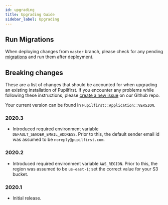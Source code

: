 ```yaml
---
id: upgrading
title: Upgrading Guide
sidebar_label: Upgrading
---
```


## Run Migrations

When deploying changes from `master` branch, please check for any pending [migrations](https://edgeguides.rubyonrails.org/active_record_migrations.html)
and run them after deployment.

## Breaking changes

These are a list of changes that should be accounted for when upgrading an existing installation of Pupilfirst. If you
encounter any problems while following these instructions, please [create a new issue](https://github.com/pupilfirst/pupilfirst/issues/new)
on our Github repo.

Your current version can be found in `Pupilfirst::Application::VERSION`.

### 2020.3

- Introduced required environment variable `DEFAULT_SENDER_EMAIL_ADDRESS`. Prior to this, the default sender email id
  was assumed to be `noreply@pupilfirst.com`.

### 2020.2

- Introduced required environment variable `AWS_REGION`. Prior to this, the region was assumed to be `us-east-1`; set
  the correct value for your S3 bucket.

### 2020.1

- Initial release.

